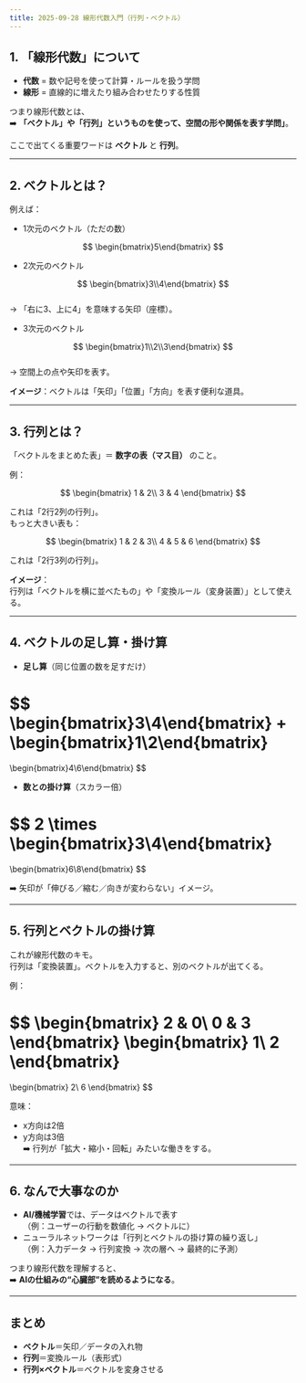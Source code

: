 ```yaml
---
title: 2025-09-28 線形代数入門（行列・ベクトル）
---
```


## 1. 「線形代数」について

* **代数** = 数や記号を使って計算・ルールを扱う学問  
* **線形** = 直線的に増えたり組み合わせたりする性質  

つまり線形代数とは、  
➡️ **「ベクトル」や「行列」というものを使って、空間の形や関係を表す学問」**。  

ここで出てくる重要ワードは **ベクトル** と **行列**。

---

## 2. ベクトルとは？

例えば：

* 1次元のベクトル（ただの数）

$$
\begin{bmatrix}5\end{bmatrix}
$$

* 2次元のベクトル  

$$
\begin{bmatrix}3\\4\end{bmatrix}
$$  
→ 「右に3、上に4」を意味する矢印（座標）。

* 3次元のベクトル  

$$
\begin{bmatrix}1\\2\\3\end{bmatrix}
$$  
→ 空間上の点や矢印を表す。

**イメージ**：ベクトルは「矢印」「位置」「方向」を表す便利な道具。

---

## 3. 行列とは？

「ベクトルをまとめた表」＝ **数字の表（マス目）** のこと。

例：  

$$
\begin{bmatrix}
1 & 2\\
3 & 4
\end{bmatrix}
$$

これは「2行2列の行列」。  
もっと大きい表も：  

$$
\begin{bmatrix}
1 & 2 & 3\\
4 & 5 & 6
\end{bmatrix}
$$  

これは「2行3列の行列」。

**イメージ**：  
行列は「ベクトルを横に並べたもの」や「変換ルール（変身装置）」として使える。

---

## 4. ベクトルの足し算・掛け算

- **足し算**（同じ位置の数を足すだけ）

$$
\begin{bmatrix}3\\4\end{bmatrix}
+
\begin{bmatrix}1\\2\end{bmatrix}
=
\begin{bmatrix}4\\6\end{bmatrix}
$$

- **数との掛け算**（スカラー倍）

$$
2 \times
\begin{bmatrix}3\\4\end{bmatrix}
=
\begin{bmatrix}6\\8\end{bmatrix}
$$

➡️ 矢印が「伸びる／縮む／向きが変わらない」イメージ。

---

## 5. 行列とベクトルの掛け算

これが線形代数のキモ。  
行列は「変換装置」。ベクトルを入力すると、別のベクトルが出てくる。

例：

$$
\begin{bmatrix}
2 & 0\\
0 & 3
\end{bmatrix}
\begin{bmatrix}
1\\
2
\end{bmatrix}
=
\begin{bmatrix}
2\\
6
\end{bmatrix}
$$

意味：

* x方向は2倍  
* y方向は3倍  
➡️ 行列が「拡大・縮小・回転」みたいな働きをする。

---

## 6. なんで大事なのか

* **AI/機械学習**では、データはベクトルで表す  
  （例：ユーザーの行動を数値化 → ベクトルに）  
* ニューラルネットワークは「行列とベクトルの掛け算の繰り返し」  
  （例：入力データ → 行列変換 → 次の層へ → 最終的に予測）

つまり線形代数を理解すると、  
➡️ **AIの仕組みの“心臓部”を読めるようになる**。

---

## まとめ

* **ベクトル**＝矢印／データの入れ物  
* **行列**＝変換ルール（表形式）  
* **行列×ベクトル**＝ベクトルを変身させる
